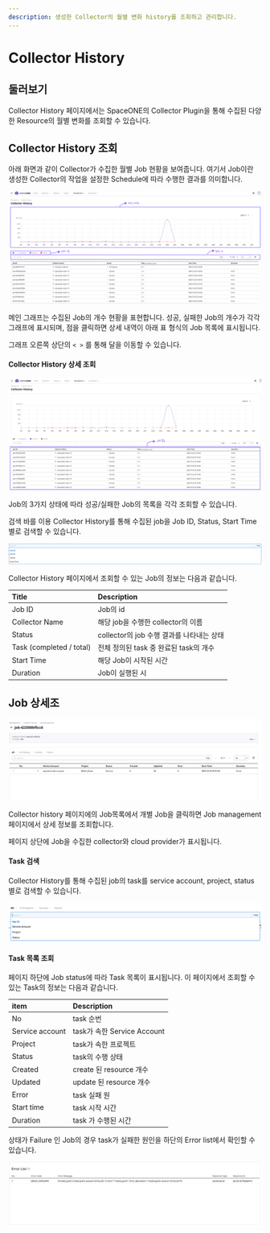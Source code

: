 ```yaml
---
description: 생성한 Collector의 월별 변화 history를 조회하고 관리합니다.
---
```


# Collector History

## 둘러보기

Collector History 페이지에서는 SpaceONE의 Collector Plugin을 통해 수집된 다양한 Resource의 월별 변화를 조회할 수 있습니다. 



## Collector History 조회

아래 화면과 같이 Collector가 수집한 월별 Job 현황을 보여줍니다. 여기서 Job이란 생성한 Collector의 작업을 설정한 Schedule에 따라 수행한 결과를 의미합니다. 

![](../.gitbook/assets/image%20%2826%29.png)

메인 그래프는 수집된 Job의 개수 현황을 표현합니다. 성공, 실패한 Job의 개수가 각각 그래프에 표시되며, 점을 클릭하면 상세 내역이 아래 표 형식의 Job 목록에 표시됩니다. 

그래프 오른쪽 상단의 `< >`  를 통해 달을 이동할 수 있습니다.  



#### Collector History 상세 조회

![Collector History &#xC0C1;&#xC138; &#xC870;&#xD68C; ](../.gitbook/assets/image%20%2827%29.png)

 Job의 3가지 상태에 따라 성공/실패한 Job의 목록을 각각 조회할 수 있습니다. 

검색 바를 이용 Collector History를 통해 수집된 job을 Job ID, Status, Start Time 별로 검색할 수 있습니다.  

![Job &#xAC80;&#xC0C9; &#xD654;&#xBA74;](../.gitbook/assets/image%20%2821%29.png)



Collector History 페이지에서 조회할 수 있는 Job의 정보는 다음과 같습니다.

| Title | Description |
| :--- | :--- |
| Job ID | Job의 id |
| Collector Name | 해당 job을 수행한 collector의 이름 |
| Status | collector의 job 수행 결과를 나타내는 상태  |
| Task \(completed / total\) | 전체 정의된 task 중 완료된 task의 개수 |
| Start Time | 해당 Job이 시작된 시간  |
| Duration | Job이 실행된 시 |



## Job 상세조

![](../.gitbook/assets/image%20%2854%29.png)

Collector history 페이지에의 Job목록에서 개별 Job을 클릭하면 Job management 페이지에서 상세 정보를 조회합니다. 

페이지 상단에 Job을 수집한 collector와 cloud provider가 표시됩니다. 



#### Task 검색

Collector History를 통해 수집된 job의 task를 service account, project, status 별로 검색할 수 있습니다.  

![](../.gitbook/assets/image%20%2851%29.png)

#### 

#### Task 목록 조회

페이지 하단에 Job status에 따라 Task 목록이 표시됩니다. 이 페이지에서 조회할 수 있는 Task의 정보는 다음과 같습니다. 

| item | Description |
| :--- | :--- |
| No | task 순번 |
| Service account | task가 속한 Service Account  |
| Project | task가 속한 프로젝트 |
| Status | task의 수행 상태 |
| Created | create 된 resource 개수 |
| Updated | update 된 resource 개수 |
| Error | task 실패 원 |
| Start time | task 시작 시간  |
| Duration | task 가 수행된 시간 |



상태가 Failure 인 Job의 경우 task가 실패한 원인을 하단의 Error list에서 확인할 수 있습니다. 

![Error List](../.gitbook/assets/image%20%2820%29.png)





